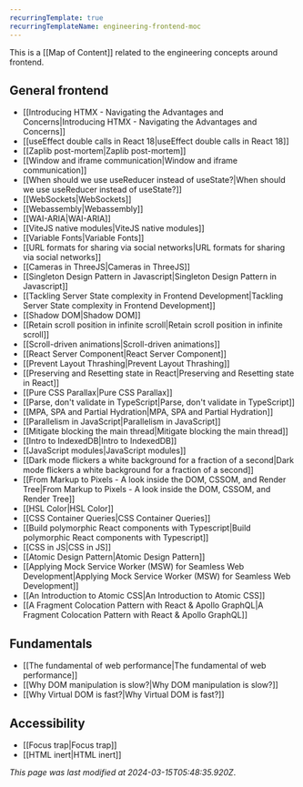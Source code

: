 ```yaml
---
recurringTemplate: true
recurringTemplateName: engineering-frontend-moc
---
```


This is a [[Map of Content]] related to the engineering concepts around frontend.

## General frontend

- [[Introducing HTMX - Navigating the Advantages and Concerns|Introducing HTMX - Navigating the Advantages and Concerns]]
- [[useEffect double calls in React 18|useEffect double calls in React 18]]
- [[Zaplib post-mortem|Zaplib post-mortem]]
- [[Window and iframe communication|Window and iframe communication]]
- [[When should we use useReducer instead of useState?|When should we use useReducer instead of useState?]]
- [[WebSockets|WebSockets]]
- [[Webassembly|Webassembly]]
- [[WAI-ARIA|WAI-ARIA]]
- [[ViteJS native modules|ViteJS native modules]]
- [[Variable Fonts|Variable Fonts]]
- [[URL formats for sharing via social networks|URL formats for sharing via social networks]]
- [[Cameras in ThreeJS|Cameras in ThreeJS]]
- [[Singleton Design Pattern in Javascript|Singleton Design Pattern in Javascript]]
- [[Tackling Server State complexity in Frontend Development|Tackling Server State complexity in Frontend Development]]
- [[Shadow DOM|Shadow DOM]]
- [[Retain scroll position in infinite scroll|Retain scroll position in infinite scroll]]
- [[Scroll-driven animations|Scroll-driven animations]]
- [[React Server Component|React Server Component]]
- [[Prevent Layout Thrashing|Prevent Layout Thrashing]]
- [[Preserving and Resetting state in React|Preserving and Resetting state in React]]
- [[Pure CSS Parallax|Pure CSS Parallax]]
- [[Parse, don't validate in TypeScript|Parse, don't validate in TypeScript]]
- [[MPA, SPA and Partial Hydration|MPA, SPA and Partial Hydration]]
- [[Parallelism in JavaScript|Parallelism in JavaScript]]
- [[Mitigate blocking the main thread|Mitigate blocking the main thread]]
- [[Intro to IndexedDB|Intro to IndexedDB]]
- [[JavaScript modules|JavaScript modules]]
- [[Dark mode flickers a white background for a fraction of a second|Dark mode flickers a white background for a fraction of a second]]
- [[From Markup to Pixels - A look inside the DOM, CSSOM, and Render Tree|From Markup to Pixels - A look inside the DOM, CSSOM, and Render Tree]]
- [[HSL Color|HSL Color]]
- [[CSS Container Queries|CSS Container Queries]]
- [[Build polymorphic React components with Typescript|Build polymorphic React components with Typescript]]
- [[CSS in JS|CSS in JS]]
- [[Atomic Design Pattern|Atomic Design Pattern]]
- [[Applying Mock Service Worker (MSW) for Seamless Web Development|Applying Mock Service Worker (MSW) for Seamless Web Development]]
- [[An Introduction to Atomic CSS|An Introduction to Atomic CSS]]
- [[A Fragment Colocation Pattern with React & Apollo GraphQL|A Fragment Colocation Pattern with React & Apollo GraphQL]]

## Fundamentals

- [[The fundamental of web performance|The fundamental of web performance]]
- [[Why DOM manipulation is slow?|Why DOM manipulation is slow?]]
- [[Why Virtual DOM is fast?|Why Virtual DOM is fast?]]

## Accessibility

- [[Focus trap|Focus trap]]
- [[HTML inert|HTML inert]]


*This page was last modified at 2024-03-15T05:48:35.920Z*.
